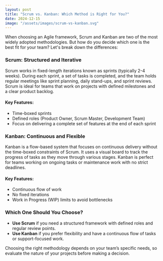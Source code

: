 ```yaml
---
layout: post
title: "Scrum vs. Kanban: Which Method is Right for You?"
date: 2024-12-15
image: "/assets/images/scrum-vs-kanban.svg"
---
```


When choosing an Agile framework, Scrum and Kanban are two of the most widely adopted methodologies. But how do you decide which one is the best fit for your team? Let's break down the differences:

### **Scrum: Structured and Iterative**
Scrum works in fixed-length iterations known as sprints (typically 2-4 weeks). During each sprint, a set of tasks is completed, and the team holds regular meetings like sprint planning, daily stand-ups, and sprint reviews. Scrum is ideal for teams that work on projects with defined milestones and a clear product backlog.

#### Key Features:
- Time-boxed sprints
- Defined roles (Product Owner, Scrum Master, Development Team)
- Focus on delivering a complete set of features at the end of each sprint

### **Kanban: Continuous and Flexible**
Kanban is a flow-based system that focuses on continuous delivery without the time-boxed constraints of Scrum. It uses a visual board to track the progress of tasks as they move through various stages. Kanban is perfect for teams working on ongoing tasks or maintenance work with no strict deadlines.

#### Key Features:
- Continuous flow of work
- No fixed iterations
- Work in Progress (WIP) limits to avoid bottlenecks

### **Which One Should You Choose?**
- **Use Scrum** if you need a structured framework with defined roles and regular review points.
- **Use Kanban** if you prefer flexibility and have a continuous flow of tasks or support-focused work.

Choosing the right methodology depends on your team’s specific needs, so evaluate the nature of your projects before making a decision.

